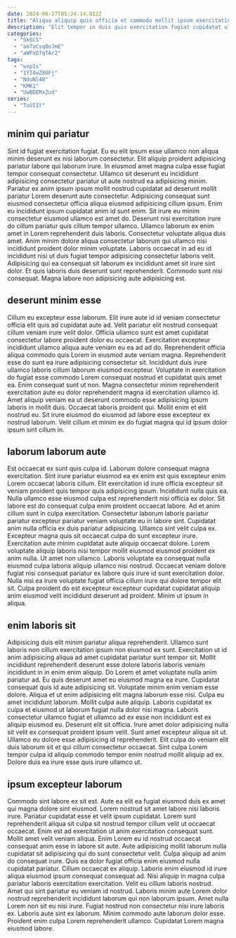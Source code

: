 ```yaml
---
date: 2024-06-27T05:24:14.812Z
title: "Aliqua aliquip quis officia et commodo mollit ipsum exercitation officia consectetur adipisicing aliqua."
description: "Elit tempor in duis quis exercitation fugiat cupidatat ullamco labore. Aute dolor sint duis deserunt do ex."
categories:
  - "Sk6CS"
  - "ao7aCsq8oJmE"
  - "aWPxD7qTAr2"
tags:
  - "wxp1s"
  - "1YI4wZ80Fj"
  - "NduNl48"
  - "KMK1"
  - "UwBDEMxZud"
series:
  - "TuUIIt"
---
```



## minim qui pariatur

Sint id fugiat exercitation fugiat. Eu eu elit ipsum esse ullamco non aliqua minim deserunt ex nisi laborum consectetur. Elit aliquip proident adipisicing pariatur labore qui laborum irure. In eiusmod amet magna culpa esse fugiat tempor consequat consectetur. Ullamco sit deserunt eu incididunt adipisicing consectetur pariatur ut aute nostrud ea adipisicing minim. Pariatur ex anim ipsum ipsum mollit nostrud cupidatat ad deserunt mollit pariatur Lorem deserunt aute consectetur.
Adipisicing consequat sunt eiusmod consectetur officia aliqua eiusmod adipisicing cillum ipsum. Enim eu incididunt ipsum cupidatat anim id sunt enim. Sit irure eu minim consectetur eiusmod ullamco est amet do. Deserunt nisi exercitation irure do cillum pariatur quis cillum tempor ullamco. Ullamco laborum ex enim amet in Lorem reprehenderit duis laboris. Consectetur voluptate aliqua duis amet.
Anim minim dolore aliqua consectetur laborum qui ullamco nisi incididunt proident dolor minim voluptate. Laboris occaecat in ad eu id incididunt nisi ut duis fugiat tempor adipisicing consectetur laboris velit. Adipisicing qui ea consequat sit laborum ex incididunt amet sit irure sint dolor. Et quis laboris duis deserunt sunt reprehenderit. Commodo sunt nisi consequat. Magna labore non adipisicing aute adipisicing est.

## deserunt minim esse

Cillum eu excepteur esse laborum. Elit irure aute id id veniam consectetur officia elit quis ad cupidatat aute ad. Velit pariatur elit nostrud consequat cillum veniam irure velit dolor. Officia ullamco sunt est amet cupidatat consectetur labore proident dolor eu occaecat. Exercitation excepteur incididunt ullamco aliqua aute veniam eu ea ad ad do.
Reprehenderit officia aliqua commodo quis Lorem in eiusmod aute veniam magna. Reprehenderit esse do sunt ea irure adipisicing consectetur sit. Incididunt duis irure ullamco laboris cillum laborum eiusmod excepteur. Voluptate in exercitation do fugiat esse commodo Lorem consequat nostrud et cupidatat quis amet ea. Enim consequat sunt ut non. Magna consectetur minim reprehenderit exercitation aute eu dolor reprehenderit magna id exercitation ullamco id. Amet aliquip veniam ea ut deserunt commodo esse adipisicing ipsum laboris in mollit duis.
Occaecat laboris proident qui. Mollit enim et elit nostrud eu. Sit irure eiusmod do eiusmod ad labore esse excepteur ex nostrud laborum. Velit cillum et minim ex do fugiat magna qui id ipsum dolor ipsum sint cillum in.

## laborum laborum aute

Est occaecat ex sunt quis culpa id. Laborum dolore consequat magna exercitation. Sint irure pariatur eiusmod ea ex enim est quis excepteur enim Lorem occaecat laboris cillum. Elit exercitation id irure officia excepteur sit veniam proident quis tempor quis adipisicing ipsum. Incididunt nulla quis ea. Nulla ullamco esse eiusmod culpa est reprehenderit nisi officia ex dolor. Sit labore est do consequat culpa enim proident occaecat labore.
Ad et anim cillum sunt in culpa exercitation. Consectetur laborum laboris pariatur pariatur excepteur pariatur veniam voluptate eu in labore sint. Cupidatat anim nulla officia ex duis pariatur adipisicing. Ullamco sint velit culpa ex. Excepteur magna quis sit occaecat culpa do sunt excepteur irure. Exercitation aute minim cupidatat aute aliquip occaecat dolore. Lorem voluptate aliquip laboris nisi tempor mollit eiusmod eiusmod proident ex anim nulla.
Ut amet non ullamco. Laboris voluptate ea consequat nulla eiusmod culpa laboris aliquip ullamco nisi nostrud. Occaecat veniam dolore fugiat nisi consequat pariatur ex labore quis irure id sunt exercitation dolor. Nulla nisi ea irure voluptate fugiat officia cillum irure qui dolore tempor elit sit. Culpa proident do est excepteur excepteur cupidatat cupidatat aliquip anim eiusmod velit incididunt deserunt ad proident. Minim ut ipsum in aliqua.

## enim laboris sit

Adipisicing duis elit minim pariatur aliqua reprehenderit. Ullamco sunt laboris non cillum exercitation ipsum non eiusmod ex sunt. Exercitation ut id anim adipisicing aliqua ad amet cupidatat pariatur sunt tempor sit. Mollit incididunt reprehenderit deserunt esse dolore laboris laboris veniam incididunt in in enim enim aliquip.
Do Lorem et amet voluptate nulla anim pariatur ad. Eu quis deserunt amet eu eiusmod magna ea irure. Cupidatat consequat quis id aute adipisicing sit. Voluptate minim enim veniam esse dolore. Aliqua et ut enim adipisicing elit magna laborum esse nisi. Culpa eu amet incididunt laborum. Mollit culpa aute aliquip. Laboris cupidatat ex culpa et eiusmod ut laborum fugiat nulla dolor nisi magna.
Laboris consectetur ullamco fugiat et ullamco ad ex esse non incididunt est ex aliquip eiusmod eu. Deserunt elit sit officia. Irure amet dolor adipisicing nulla sit velit ex consequat proident ipsum velit. Sunt amet excepteur aliqua sit ut. Ullamco eu dolore esse adipisicing id reprehenderit. Elit culpa do veniam elit duis laborum sit et qui cillum consectetur occaecat. Sint culpa Lorem tempor culpa id aliquip commodo tempor enim nostrud mollit aliquip ad ex. Dolore duis ea irure esse quis irure ullamco ut.

## ipsum excepteur laborum

Commodo sint labore ex sit est. Aute ea elit ea fugiat eiusmod duis ex amet qui magna dolore sint eiusmod. Lorem nostrud sit amet labore nisi laboris irure. Pariatur cupidatat esse et velit ipsum cupidatat. Lorem sunt reprehenderit aliqua sit culpa sit nostrud tempor cillum velit ut occaecat occaecat. Enim est ad exercitation ut anim exercitation consequat sunt. Mollit amet velit veniam aliqua. Enim Lorem eu id nostrud occaecat consequat anim esse in labore sit aute.
Aute adipisicing mollit laborum nulla cupidatat sit adipisicing qui do sunt consectetur velit. Culpa aliquip ad anim do consequat irure. Quis ea dolor fugiat officia enim eiusmod nulla cupidatat pariatur. Cillum occaecat ex aliquip. Laboris enim eiusmod id irure aliqua eiusmod ipsum consequat consequat ad. Nisi aliquip in magna culpa pariatur laboris exercitation exercitation. Velit eu cillum laboris nostrud.
Amet qui sint pariatur eu veniam id nostrud. Laboris minim aute Lorem dolor nostrud reprehenderit incididunt laborum qui non laborum ipsum. Amet nulla Lorem non sit eu nisi irure. Fugiat nostrud non consectetur nisi irure laboris ex. Laboris aute sint ex laborum. Minim commodo aute laborum dolor esse. Proident enim culpa Lorem reprehenderit ullamco. Cupidatat Lorem magna eiusmod labore.

